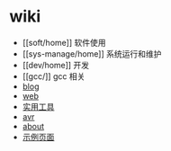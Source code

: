 # wiki

* [[soft/home]] 软件使用
* [[sys-manage/home]] 系统运行和维护
* [[dev/home]] 开发 
* [[gcc/]] gcc 相关
* [blog](blog/index) 
* [web](web/index) 
* [实用工具](utility/index) 
* [avr](avr/index) 
* [about](about) 
* [示例页面](test/home)